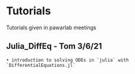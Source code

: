 # Tutorials
Tutorials given in pawarlab meetings

## Julia_DiffEq - Tom 3/6/21
    • introduction to solving ODEs in `julia` with `DifferentialEquations.jl`
